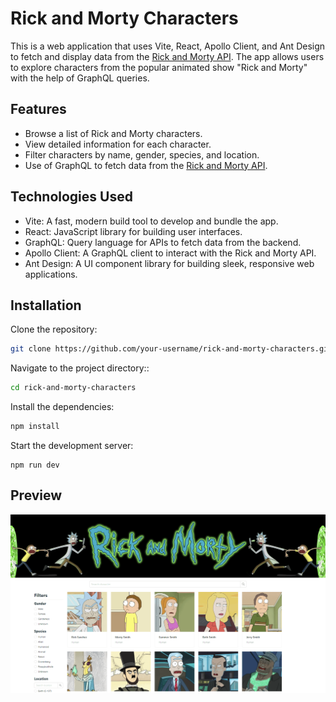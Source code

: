 # Rick and Morty Characters

This is a web application that uses Vite, React, Apollo Client, and Ant Design to fetch and display data from the [Rick and Morty API](https://rickandmortyapi.com/). The app allows users to explore characters from the popular animated show "Rick and Morty" with the help of GraphQL queries.

## Features

- Browse a list of Rick and Morty characters.
- View detailed information for each character.
- Filter characters by name, gender, species, and location.
- Use of GraphQL to fetch data from the [Rick and Morty API](https://rickandmortyapi.com/).

## Technologies Used

- Vite: A fast, modern build tool to develop and bundle the app.
- React: JavaScript library for building user interfaces.
- GraphQL: Query language for APIs to fetch data from the backend.
- Apollo Client: A GraphQL client to interact with the Rick and Morty API.
- Ant Design: A UI component library for building sleek, responsive web applications.

## Installation

Clone the repository:

```bash
git clone https://github.com/your-username/rick-and-morty-characters.git
```

Navigate to the project directory::

```bash
cd rick-and-morty-characters
```

Install the dependencies:

```bash
npm install
```

Start the development  server:

```
npm run dev
```
## Preview
<img title="project preview" alt="project preview" src="/preview.png">
